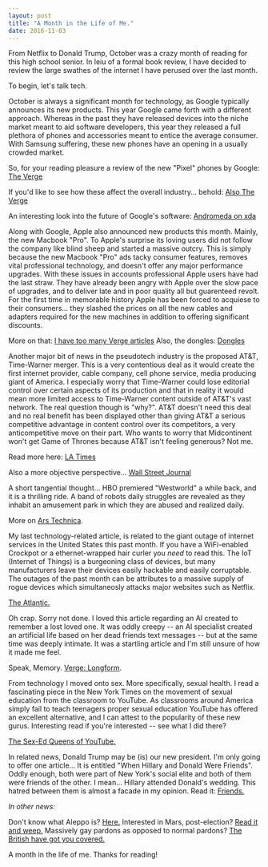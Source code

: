 ```yaml
---
layout: post
title: "A Month in the Life of Me."
date: 2016-11-03
---
```


From Netflix to Donald Trump, October was a crazy month of reading for this high school senior. In leiu of a formal book review, I have decided to review the large swathes of the internet I have perused over the last month.

To begin, let's talk tech.

October is always a significant month for technology, as Google typically announces its new products. This year Google came forth with a different approach. Whereas in the past they have released devices into the niche market meant to aid software developers, this year they released a full plethora of phones and accessories meant to entice the average consumer. With Samsung suffering, these new phones have an opening in a usually crowded market. 

So, for your reading pleasure a review of the new "Pixel" phones by Google: [The Verge](http://www.theverge.com/2016/10/18/13304090/google-pixel-phone-review-pixel-xl)

If you'd like to see how these affect the overall industry... behold: [Also The Verge](http://www.theverge.com/2016/10/5/13167230/walt-mossberg-google-pixel-phone-industry-shake-up)

An interesting look into the future of Google's software: [Andromeda on xda](http://www.xda-developers.com/exploring-andromeda-a-look-at-the-challenges-awaiting-googles-next-voyage/)

Along with Google, Apple also announced new products this month. Mainly, the new Macbook "Pro". To Apple's surprise its loving users did not follow the company like blind sheep and started a massive outcry. This is simply because the new Macbook "Pro" ads tacky consumer features, removes vital professional technology, and doesn't offer any major performance upgrades. With these issues in accounts professional Apple users have had the last straw. They have already been angry with Apple over the slow pace of upgrades, and to deliver late and in poor quality all but guarenteed revolt. For the first time in memorable history Apple has been forced to acquiese to their consumers... they slashed the prices on all the new cables and adapters required for the new machines in addition to offering significant discounts.

More on that: [I have too many Verge articles](http://www.theverge.com/2016/10/28/13451832/microsoft-apple-hardware-videos-comparison)
Also, the dongles: [Dongles](https://www.engadget.com/2016/11/04/apple-usb-c-adapters-cheaper-macbook-pro-but-not-for-long/)


Another major bit of news in the pseudotech industry is the proposed AT&T, Time-Warner merger. This is a very contentious deal as it would create the first internet provider, cable company, cell phone service, media producing giant of America. I especially worry that Time-Warner could lose editorial control over certain aspects of its production and that in reality it would mean more limited access to Time-Warner content outside of AT&T's vast network. The real question though is "why?". AT&T doesn't need this deal and no real benefit has been displayed other than giving AT&T a serious competitive advantage in content control over its competitors, a very anticompetitive move on their part. Who wants to worry that Midcontinent won't get Game of Thrones because AT&T isn't feeling generous? Not me.

Read more here: [LA Times](http://www.latimes.com/entertainment/envelope/cotown/la-et-ct-att-next-deals-20161024-snap-story.html)

Also a more objective perspective... [Wall Street Journal](http://www.wsj.com/articles/at-t-reaches-deal-to-buy-time-warner-for-more-than-80-billion-1477157084)

A short tangential thought... HBO premiered "Westworld" a while back, and it is a thrilling ride. A band of robots daily struggles are revealed as they inhabit an amusement park in which they are abused and realized daily.

More on [Ars Technica](http://arstechnica.com/the-multiverse/2016/10/decrypted-westworld-this-series-is-our-current-obsession/).

My last technology-related article, is related to the giant outage of internet services in the United States this past month. If you have a WiFi-enabled Crockpot or a ethernet-wrapped hair curler you *need* to read this. The IoT (Internet of Things) is a burgeoning class of devices, but many manufacturers leave their devices easily hackable and easily corruptable. The outages of the past month can be attributes to a massive supply of rogue devices which simultaneosly attacks major websites such as Netflix.

[The Atlantic.](http://www.theatlantic.com/technology/archive/2016/10/when-the-entire-internet-seems-to-break-at-once/504956/)

Oh crap. Sorry not done. I loved this article regarding an AI created to remember a lost loved one. It was oddly creepy -- an AI specialist created an artificial life based on her dead friends text messages -- but at the same time was deeply intimate. It was a startling article and I'm still unsure of how it made me feel.

Speak, Memory. [Verge: Longform](http://www.theverge.com/a/luka-artificial-intelligence-memorial-roman-mazurenko-bot).

From technology I moved onto sex. More specifically, sexual health. I read a fascinating piece in the New York Times on the movement of sexual education from the classroom to YouTube. As classrooms around America simply fail to teach teenagers proper sexual education YouTube has offered an excellent alternative, and I can attest to the popularity of these new gurus. Interesting read if you're interested -- see what I did there?

[The Sex-Ed Queens of YouTube.](http://www.nytimes.com/2016/10/01/arts/the-sex-ed-queens-of-youtube-dont-need-a-phd.html)

In related news, Donald Trump may be (is) our new president. I'm only going to offer one article... It is entitled "When Hillary and Donald Were Friends". Oddly enough, both were part of New York's social elite and both of them were friends of the other. I mean... Hillary attended Donald's wedding. This hatred between them is almost a facade in my opinion.
Read it: [Friends.](http://www.nytimes.com/2016/11/06/magazine/when-hillary-and-donald-were-friends.html)

*In other news:*

Don't know what Aleppo is? [Here.](http://www.latimes.com/world/middleeast/la-fg-syria-aleppo-20161104-story.html)
Interested in Mars, post-election? [Read it and weep.](http://arstechnica.com/science/2016/10/im-ready-to-go-to-mars-but-theres-something-weve-forgotten/)
Massively gay pardons as opposed to normal pardons? [The British have got you covered.](http://www.nytimes.com/2016/10/21/world/europe/britain-will-posthumously-pardon-thousands-of-gay-and-bisexual-men.html)

A month in the life of me. Thanks for reading!












